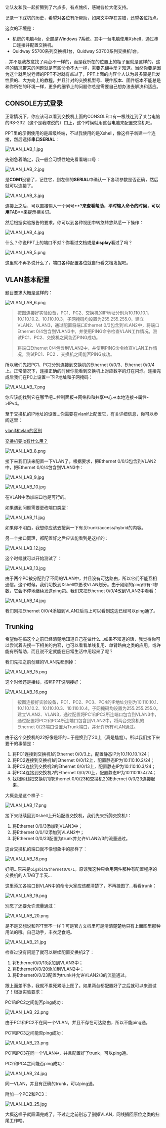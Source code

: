 让队友和我一起折腾到了六点多，有点愧疚，感谢各位大佬支持。

记录一下踩坑的历史，希望对各位有所帮助，如果文中存在差错，还望各位指点。

这次的环境是：

+ 机房的电脑4台，全部是Windows 7系统。其中一台电脑使用Xshell，通过串口连接并配置交换机。
+ Quidway S5700系列交换机1台，Quidway S3700系列交换机1台。

...并不是我故意找了两台不一样的，而是我所在的位置上的柜子里就是这样的。这样的情况带来的问题就是有些命令不大一样，需要先翻手册才知道。当然你要是因为这个就黑说老师的PPT不对就有点过了，PPT上面的内容个人认为最多算是启发性质的、大方向上的教程，并且针对的交换机型号、硬件版本、固件版本不能总是和你所在的环境一样，更多的细节上的问题你总是需要自己想办法去解决和适应。

## CONSOLE方式登录
正常情况下，你应该可以看到交换机上面的CONSOLE口有一根线连到了某台电脑的RS-232（这个是我瞎说的）口上，这个时候就用这台电脑来配置交换机吧。

PPT里的示例使用的是超级终端，不过我使用的是Xshell，像这样子新建一个连接，然后选择**串口SERIAL**：

![VLAN_LAB_1.jpg](./img/VLAN_LAB_1.jpg)

先别急着确定，我一般会习惯性地先看看端口号：

![VLAN_LAB_2.jpg](./img/VLAN_LAB_2.jpg)

是**COM1**没错了，记住它，到左侧的**SERIAL**中确认一下各项参数是否正确，然后就可以连接了。

![VLAN_LAB_3.jpg](./img/VLAN_LAB_3.jpg)

连接上之后，可以直接输入一个问号**?**来查看帮助，平时输入命令的时候，可以用**TAB**来提示相关词。

然后根据实验报告的要求，你可以到各种视图中转悠转悠熟悉一下操作：

![VLAN_LAB_4.jpg](./img/VLAN_LAB_4.jpg)

什么？你说PPT上的端口不对？你看过文档或是**display**看过了吗？

![VLAN_LAB_5.png](./img/VLAN_LAB_5.png)

这里就不再多说什么了，端口各种配置各位就自行看文档发掘吧。

## VLAN基本配置
题目要求大概是这样的：

![VLAN_LAB_6.png](./img/VLAN_LAB_6.png)

> 按图连接好实验设备，PC1、PC2、交换机的IP地址分别为10.110.10.1、10.110.10.2、10.110.10.3，子网掩码均设置为255.255.255.0。建立VLAN2、VLAN3，通过配置将端口Ethernet 0/3包含到VLAN2中，将端口Ethernet 0/4包含到VLAN3中，并使用PING命令检查VLAN工作情况，测试PC1、PC2、交换机之间能否PING成功。
>
> 将端口Ethernet 0/4包含到VLAN2中，并使用PING命令检查VLAN工作情况，测试PC1、PC2 、交换机之间能否PING成功。

所以我们先把PC1、PC2分别连接到交换机的Ethernet 0/0/3、Ethernet 0/0/4上。正常情况下，连接正确的时候你能看到交换机上对应数字的灯在闪烁。连接完成后我们在PC上设置一下IP地址和子网掩码：

![VLAN_LAB_7.png](./img/VLAN_LAB_7.jpg)

你应该能找到它在哪里吧...控制面板->网络和和共享中心->本地连接->属性->IPv4。

至于交换机的IP地址的设置...你需要在vlanif上配置它，有关详细信息，你可以参阅这里：

[vlanif和vlan的区别](https://forum.huawei.com/enterprise/zh/thread-159081-1-1.html)

[交换机要ip有什么用？](https://www.zhihu.com/question/51517961)

![VLAN_LAB_8.png](./img/VLAN_LAB_8.png)

接下来我们该来配置一下VLAN了。根据要求，把Ethernet 0/0/3包含到VLAN2中，把Ethernet 0/0/4包含到VLAN3中：

![VLAN_LAB_9.jpg](./img/VLAN_LAB_9.jpg)

![VLAN_LAB_10.jpg](./img/VLAN_LAB_10.jpg)

在VLAN中添加端口也是可行的。

如果遇到问题需要更改端口类型：

![VLAN_LAB_11.jpg](./img/VLAN_LAB_11.jpg)

如果你不明白，我想你应该去搜索一下有关trunk/access/hybrid的内容。

另一个接口同理，都配置好之后应该能看到是这样的：

![VLAN_LAB_12.jpg](./img/VLAN_LAB_12.jpg)

这个时候就可以开始测试了：

![VLAN_LAB_13.jpg](./img/VLAN_LAB_13.jpg)

由于两个PC被分配到了不同的VLAN中，并且没有可达路由，所以它们不能互相通信。这个时候，我们切换到Xshell中更改VLAN划分。由于刚刚的ping带有-t参数，它会不停地继续发送ping包。我们来把Ethernet 0/0/4改到VLAN2中看看：

![VLAN_LAB_14.jpg](./img/VLAN_LAB_14.jpg)

我们刚把Ethernet 0/0/4添加到VLAN2后马上可以看到这边已经可以ping通了。

## Trunking
希望你在搞这个之前已经清楚地知道自己在做什么...如果不知道的话，我觉得你可以尝试着去搜一下相关的内容，也可以看看单线复用、单臂路由之类的应用，或许能有所帮助，而且说不定就能在日常生活中用起来了呢？

我们先把之前创建的VLAN先都删掉：

![VLAN_LAB_15.png](./img/VLAN_LAB_15.png)

这个时候还是接线，按照PPT说明接好：

![VLAN_LAB_16.png](./img/VLAN_LAB_16.png)

> 按图连接好实验设备，PC1、PC2、PC3、PC4的IP地址分别为10.110.10.1、10.110.10.2、10.110.10.3、10.110.10.4，子网掩码均设置为255.255.255.0。建立VLAN2、VLAN3，通过配置将PC1和PC3所连端口包含到VLAN3中，通过配置将PC2和PC4所连端口包含到VLAN2中，将两台交换机的Ethernet 0/23端口设置为Trunk端口，并允许所有VLAN通过。

由于这个交换机的22好像是坏的...于是换到了20上（真是尴尬）。所以我们接下来要干的事情是：

1. 将PC1连接到交换机1的Ethernet 0/0/3上，配置静态IP为10.110.10.1/24；
2. 将PC2连接到交换机1的Ethernet 0/0/12上，配置静态IP为10.110.10.2/24；
3. 将PC3连接到交换机2的Ethernet 0/0/13上，配置静态IP为10.110.10.3/24；
4. 将PC4连接到交换机2的Ethernet 0/0/20上，配置静态IP为10.110.10.4/24；
5. 找根网线把交换机1的Ethernet 0/0/23和交换机2的Ethernet 0/0/23连接起来。

大概会是这个样子：

![VLAN_LAB_17.png](./img/VLAN_LAB_17.jpg)

接下来继续回到Xshell上开始配置交换机，我们先来折腾交换机1：

1. 将Ethernet 0/0/3添加到VLAN3中；
2. 将Ethernet 0/0/12添加到VLAN2中；
3. 将Ethernet 0/0/23配置为trunk并允许VLAN2/3的流量通过。

这台交换机的端口就不像想象中的那样了：

![VLAN_LAB_18.png](./img/VLAN_LAB_18.png)

好吧...原来是`GigabitEthernet0/0/1`，原谅我这种只会用网件那种有配置程序的交换机的人TAB了半天...

这里添加各端口到VLAN中的命令大家应该都清楚了，不再挂图了...看看trunk：

![VLAN_LAB_19.png](./img/VLAN_LAB_19.png)

别忘了还要允许流量通过：

![VLAN_LAB_20.png](./img/VLAN_LAB_20.png)

是不是又想说和PPT里不一样？可是官方文档里可是清清楚楚地只有上面图里那种用法的哦。自己动手，丰衣足食吧。

![VLAN_LAB_21.jpg](./img/VLAN_LAB_21.jpg)

检查过没有问题了就可以继续配置交换机2了：

1. 将Ethernet0/0/13添加到VLAN3中；
2. 将Ethernet0/0/20添加到VLAN2中；
3. 将Ethernet0/0/23配置为trunk并允许VLAN2/3的流量通过。

跟上面差不多，我就不累死累活上图了。如果两台都配置好了之后就可以来测试了！根据实验要求：

PC1和PC2之间能否ping成功：

![VLAN_LAB_22.png](./img/VLAN_LAB_22.png)

由于PC1和PC2不在同一个VLAN，并且不存在可达路由，所以不能ping通。

PC1和PC3之间能否ping成功：

![VLAN_LAB_23.png](./img/VLAN_LAB_23.png)

PC1和PC3在同一个VLAN中，并且配置好了trunk，可以ping通。

PC2和PC4之间能否ping成功：

![VLAN_LAB_24.jpg](./img/VLAN_LAB_24.jpg)

同一VLAN，并且有正确的trunk，可以ping通。

附加一个PC2和PC3：

![VLAN_LAB_25.jpg](./img/VLAN_LAB_25.jpg)

大概这样子就圆满完成了。不过走之前别忘了删掉VLAN，网线插回原位之类的扫尾工作哈。
